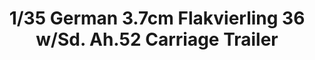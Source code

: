 ---
layout: product
title: "1/35 German 3.7cm Flakvierling 36 w/Sd. Ah.52 Carriage Trailer"
price: "TBA" 
desc: "Maketa"
img_path: "/assets/img/BRNC35042.webp"
brand: "Bronco"
available: false
special_offer: false
new: false
soon: false
cat: "010000"
subcat: "015800"
subsubcat: "0N/A"
sifra: "BRNC35042"
popular: false
---